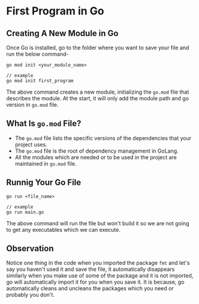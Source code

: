 # First Program in Go

## Creating A New Module in Go
Once Go is installed, go to the folder where you want to save your file and run the below command-
```
go mod init <your_module_name>

// example
go mod init first_program
```

The above command creates a new module, initializing the `go.mod` file that describes the module. At the start, it will only add the module path and go version in `go.mod` file.

## What Is `go.mod` File?
* The `go.mod` file lists the specific versions of the dependencies that your project uses.
* The `go.mod` file is the root of dependency management in GoLang.
* All the modules which are needed or to be used in the project are maintained in `go.mod` file.

## Runnig Your Go File
```
go run <file_name>

// example
go run main.go
```

The above command will run the file but won't build it so we are not going to get any executables which we can execute.

## Observation
Notice one thing in the code when you imported the package `fmt` and let's say you haven't used it and save the file, it automatically disappears similarly when you make use of some of the package and it is not imported, go will automatically import it for you when you save it. It is because, go automatically cleans and uncleans the packages which you need or probably you don't.